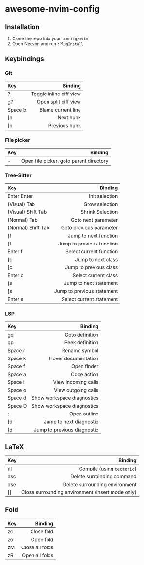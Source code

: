 # awesome-nvim-config

## Installation
1. Clone the repo into your `.config/nvim`
2. Open Neovim and run `:PlugInstall`

## Keybindings

### Git
| Key | Binding |
|:--|--:|
|?|Toggle inline diff view|
|g?|Open split diff view|
|Space b|Blame current line|
|]h|Next hunk|
|[h|Previous hunk|

### File picker
| Key | Binding |
|:--|--:|
|-|Open file picker, goto parent directory|

### Tree-Sitter
| Key | Binding |
|:--|--:|
|Enter Enter|Init selection|
|(Visual) Tab|Grow selection|
|(Visual) Shift Tab|Shrink Selection|
|(Normal) Tab|Goto next parameter|
|(Normal) Shift Tab|Goto previous parameter|
|\]f|Jump to next function|
|\[f|Jump to previous function|
|Enter f|Select current function|
|\]c|Jump to next class|
|\[c|Jump to previous class|
|Enter c|Select current class|
|\]s|Jump to next statement|
|\[s|Jump to previous statement|
|Enter s|Select current statement|

### LSP
| Key | Binding |
|:--|--:|
|gd|Goto definition|
|gp|Peek definition|
|Space r|Rename symbol|
|Space k|Hover documentation|
|Space f|Open finder|
|Space a|Code action|
|Space i|View incoming calls|
|Space o|View outgoing calls|
|Space d|Show workspace diagnostics|
|Space D|Show workspace diagnostics|
|;|Open outline|
|\]d|Jump to next diagnostic|
|\[d|Jump to previous diagnostic|

## LaTeX
| Key | Binding |
|:--|--:|
|\ll|Compile (using `tectonic`)|
|dsc|Delete surroinding command|
|dse|Delete surrounding environment|
|]]|Close surrounding environment (insert mode only)|

## Fold
| Key | Binding |
|:--|--:|
|zc|Close fold|
|zo|Open fold|
|zM|Close all folds|
|zR|Open all folds|
